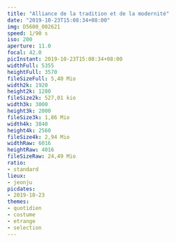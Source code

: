 ```yaml
---
title: "Alliance de la tradition et de la modernité"
date: "2019-10-23T15:08:34+08:00"
img: D5600_002621
speed: 1/90 s
iso: 200
aperture: 11.0
focal: 42.0
picInstant: 2019-10-23T15:08:34+08:00
widthFull: 5355
heightFull: 3570
fileSizeFull: 5,40 Mio
width2k: 1920
height2k: 1280
fileSize2k: 527,01 kio
width3k: 3000
height3k: 2000
fileSize3k: 1,86 Mio
width4k: 3840
height4k: 2560
fileSize4k: 2,94 Mio
widthRaw: 6016
heightRaw: 4016
fileSizeRaw: 24,49 Mio
ratio:
- standard
lieux:
- jeonju
picdates:
- 2019-10-23
themes:
- quotidien
- costume
- etrange
- selection
---
```


